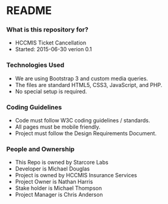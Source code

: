 # README

### What is this repository for?
* HCCMIS Ticket Cancellation
* Started: 2015-06-30 verion 0.1

### Technologies Used
* We are using Bootstrap 3 and custom media queries.
* The files are standard HTML5, CSS3, JavaScript, and PHP.
* No special setup is required.

### Coding Guidelines
* Code must follow W3C coding guidelines / standards.
* All pages must be mobile friendly.
* Project must follow the Design Requirements Document.

### People and Ownership
* This Repo is owned by Starcore Labs
* Developer is Michael Douglas
* Project is owned by HCCMIS Insurance Services
* Project Owner is Nathan Harris
* Stake holder is Michael Thompson
* Project Manager is Chris Anderson
